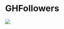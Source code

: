 # GHFollowers

<!-- ![](https://i.ibb.co/gg0yRk8/Frame-13.png) -->

![](https://i.ibb.co/v3c71Mf/Frame-23.png)
